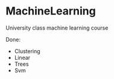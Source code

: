 # MachineLearning
University class machine learning course

Done:
- Clustering
- Linear
- Trees
- Svm
